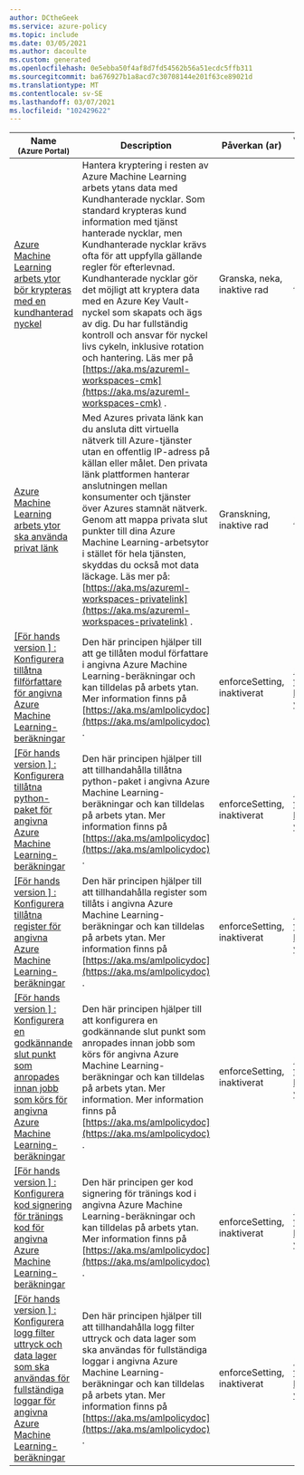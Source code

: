 ```yaml
---
author: DCtheGeek
ms.service: azure-policy
ms.topic: include
ms.date: 03/05/2021
ms.author: dacoulte
ms.custom: generated
ms.openlocfilehash: 0e5ebba50f4af8d7fd54562b56a51ecdc5ffb311
ms.sourcegitcommit: ba676927b1a8acd7c30708144e201f63ce89021d
ms.translationtype: MT
ms.contentlocale: sv-SE
ms.lasthandoff: 03/07/2021
ms.locfileid: "102429622"
---
```

|Name<br /><sub>(Azure Portal)</sub> |Description |Påverkan (ar) |Version<br /><sub>GitHub</sub> |
|---|---|---|---|
|[Azure Machine Learning arbets ytor bör krypteras med en kundhanterad nyckel](https://portal.azure.com/#blade/Microsoft_Azure_Policy/PolicyDetailBlade/definitionId/%2Fproviders%2FMicrosoft.Authorization%2FpolicyDefinitions%2Fba769a63-b8cc-4b2d-abf6-ac33c7204be8) |Hantera kryptering i resten av Azure Machine Learning arbets ytans data med Kundhanterade nycklar. Som standard krypteras kund information med tjänst hanterade nycklar, men Kundhanterade nycklar krävs ofta för att uppfylla gällande regler för efterlevnad. Kundhanterade nycklar gör det möjligt att kryptera data med en Azure Key Vault-nyckel som skapats och ägs av dig. Du har fullständig kontroll och ansvar för nyckel livs cykeln, inklusive rotation och hantering. Läs mer på [https://aka.ms/azureml-workspaces-cmk](https://aka.ms/azureml-workspaces-cmk) . |Granska, neka, inaktive rad |[1.0.3](https://github.com/Azure/azure-policy/blob/master/built-in-policies/policyDefinitions/Machine%20Learning/Workspace_CMKEnabled_Audit.json) |
|[Azure Machine Learning arbets ytor ska använda privat länk](https://portal.azure.com/#blade/Microsoft_Azure_Policy/PolicyDetailBlade/definitionId/%2Fproviders%2FMicrosoft.Authorization%2FpolicyDefinitions%2F40cec1dd-a100-4920-b15b-3024fe8901ab) |Med Azures privata länk kan du ansluta ditt virtuella nätverk till Azure-tjänster utan en offentlig IP-adress på källan eller målet. Den privata länk plattformen hanterar anslutningen mellan konsumenter och tjänster över Azures stamnät nätverk. Genom att mappa privata slut punkter till dina Azure Machine Learning-arbetsytor i stället för hela tjänsten, skyddas du också mot data läckage. Läs mer på: [https://aka.ms/azureml-workspaces-privatelink](https://aka.ms/azureml-workspaces-privatelink) . |Granskning, inaktive rad |[1.0.1](https://github.com/Azure/azure-policy/blob/master/built-in-policies/policyDefinitions/Machine%20Learning/Workspace_PrivateLinkEnabled_Audit.json) |
|[\[För hands version \] : Konfigurera tillåtna filförfattare för angivna Azure Machine Learning-beräkningar](https://portal.azure.com/#blade/Microsoft_Azure_Policy/PolicyDetailBlade/definitionId/%2Fproviders%2FMicrosoft.Authorization%2FpolicyDefinitions%2F53c70b02-63dd-11ea-bc55-0242ac130003) |Den här principen hjälper till att ge tillåten modul författare i angivna Azure Machine Learning-beräkningar och kan tilldelas på arbets ytan. Mer information finns på [https://aka.ms/amlpolicydoc](https://aka.ms/amlpolicydoc) . |enforceSetting, inaktiverat |[1.0.1 – för hands version](https://github.com/Azure/azure-policy/blob/master/built-in-policies/policyDefinitions/Machine%20Learning/AllowedModuleAuthors_EnforceSetting.json) |
|[\[För hands version \] : Konfigurera tillåtna python-paket för angivna Azure Machine Learning-beräkningar](https://portal.azure.com/#blade/Microsoft_Azure_Policy/PolicyDetailBlade/definitionId/%2Fproviders%2FMicrosoft.Authorization%2FpolicyDefinitions%2F77eeea86-7e81-4a7d-9067-de844d096752) | Den här principen hjälper till att tillhandahålla tillåtna python-paket i angivna Azure Machine Learning-beräkningar och kan tilldelas på arbets ytan. Mer information finns på [https://aka.ms/amlpolicydoc](https://aka.ms/amlpolicydoc) . |enforceSetting, inaktiverat |[1.0.0 – för hands version](https://github.com/Azure/azure-policy/blob/master/built-in-policies/policyDefinitions/Machine%20Learning/AllowedPythonPackageChannels_EnforceSetting.json) |
|[\[För hands version \] : Konfigurera tillåtna register för angivna Azure Machine Learning-beräkningar](https://portal.azure.com/#blade/Microsoft_Azure_Policy/PolicyDetailBlade/definitionId/%2Fproviders%2FMicrosoft.Authorization%2FpolicyDefinitions%2F5853517a-63de-11ea-bc55-0242ac130003) |Den här principen hjälper till att tillhandahålla register som tillåts i angivna Azure Machine Learning-beräkningar och kan tilldelas på arbets ytan. Mer information finns på [https://aka.ms/amlpolicydoc](https://aka.ms/amlpolicydoc) . |enforceSetting, inaktiverat |[1.0.0 – för hands version](https://github.com/Azure/azure-policy/blob/master/built-in-policies/policyDefinitions/Machine%20Learning/AllowedACRs_EnforceSetting.json) |
|[\[För hands version \] : Konfigurera en godkännande slut punkt som anropades innan jobb som körs för angivna Azure Machine Learning-beräkningar](https://portal.azure.com/#blade/Microsoft_Azure_Policy/PolicyDetailBlade/definitionId/%2Fproviders%2FMicrosoft.Authorization%2FpolicyDefinitions%2F3948394e-63de-11ea-bc55-0242ac130003) |Den här principen hjälper till att konfigurera en godkännande slut punkt som anropades innan jobb som körs för angivna Azure Machine Learning-beräkningar och kan tilldelas på arbets ytan. Mer information. Mer information finns på [https://aka.ms/amlpolicydoc](https://aka.ms/amlpolicydoc) . |enforceSetting, inaktiverat |[1.0.0 – för hands version](https://github.com/Azure/azure-policy/blob/master/built-in-policies/policyDefinitions/Machine%20Learning/ApprovalEndpoint_EnforceSetting.json) |
|[\[För hands version \] : Konfigurera kod signering för tränings kod för angivna Azure Machine Learning-beräkningar](https://portal.azure.com/#blade/Microsoft_Azure_Policy/PolicyDetailBlade/definitionId/%2Fproviders%2FMicrosoft.Authorization%2FpolicyDefinitions%2F6a6f7384-63de-11ea-bc55-0242ac130003) |Den här principen ger kod signering för tränings kod i angivna Azure Machine Learning-beräkningar och kan tilldelas på arbets ytan. Mer information finns på [https://aka.ms/amlpolicydoc](https://aka.ms/amlpolicydoc) . |enforceSetting, inaktiverat |[1.0.0 – för hands version](https://github.com/Azure/azure-policy/blob/master/built-in-policies/policyDefinitions/Machine%20Learning/AllowedSigningKey_EnforceSetting.json) |
|[\[För hands version \] : Konfigurera logg filter uttryck och data lager som ska användas för fullständiga loggar för angivna Azure Machine Learning-beräkningar](https://portal.azure.com/#blade/Microsoft_Azure_Policy/PolicyDetailBlade/definitionId/%2Fproviders%2FMicrosoft.Authorization%2FpolicyDefinitions%2F1d413020-63de-11ea-bc55-0242ac130003) |Den här principen hjälper till att tillhandahålla logg filter uttryck och data lager som ska användas för fullständiga loggar i angivna Azure Machine Learning-beräkningar och kan tilldelas på arbets ytan. Mer information finns på [https://aka.ms/amlpolicydoc](https://aka.ms/amlpolicydoc) . |enforceSetting, inaktiverat |[1.0.0 – för hands version](https://github.com/Azure/azure-policy/blob/master/built-in-policies/policyDefinitions/Machine%20Learning/AllowedLogFilter_EnforceSetting.json) |
